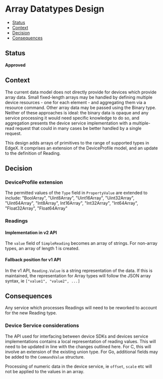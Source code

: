 # Array Datatypes Design

<!--ts-->

- [Status](#status)
- [Context](#context)
- [Decision](#decision)
- [Consequences](#consequences)

<!--te-->

## Status

**Approved**

## Context  

The current data model does not directly provide for devices which provide array data. Small fixed-length arrays may be handled by defining multiple device resources - one for each element - and aggregating them via a resource command. Other array data may be passed using the Binary type. Neither of these approaches is ideal: the binary data is opaque and any service processing it would need specific knowledge to do so, and aggregation presents the device service implementation with a multiple-read request that could in many cases be better handled by a single request.

This design adds arrays of primitives to the range of supported types in EdgeX. It comprises an extension of the DeviceProfile model, and an update to the definition of Reading.

## Decision

### DeviceProfile extension

The permitted values of the `Type` field in `PropertyValue` are extended to include:
  "BoolArray", "Uint8Array", "Uint16Array", "Uint32Array", "Uint64Array", "Int8Array", Int16Array", "Int32Array", "Int64Array", "Float32Array", "Float64Array"

### Readings

#### Implementation in v2 API

The `value` field of `SimpleReading` becomes an array of strings. For non-array types, an array of length 1 is created.

#### Fallback position for v1 API

In the v1 API, `Reading.Value` is a string representation of the data. If this is maintained, the representation for Array types will follow the JSON array syntax, ie `["value1", "value2", ...]`

## Consequences

Any service which processes Readings will need to be reworked to account for the new Reading type.

### Device Service considerations

The API used for interfacing between device SDKs and devices service implementations contains a local representation of reading values. This will need to be updated in line with the changes outlined here. For C, this will involve an extension of the existing union type. For Go, additional fields may be added to the `CommandValue` structure.

Processing of numeric data in the device service, ie `offset`, `scale` etc will not be applied to the values in an array.

